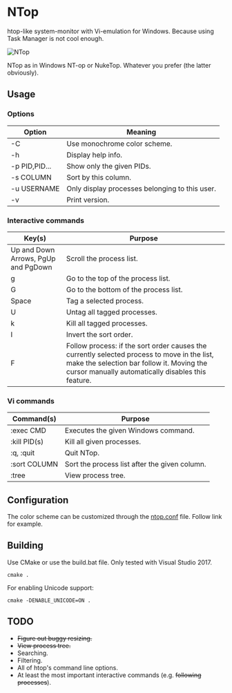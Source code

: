 # NTop
htop-like system-monitor with Vi-emulation for Windows. Because using Task Manager is not cool enough.

![NTop](https://user-images.githubusercontent.com/4589491/28242345-6a8fe79a-69a9-11e7-96d6-b1af9db9309c.png)

NTop as in Windows NT-op or NukeTop. Whatever you prefer (the latter obviously).

## Usage

### Options
| Option		| Meaning		|
| ------------- | ------------- |
| -C			| Use monochrome color scheme.  |
| -h			| Display help info.  |
| -p PID,PID...	| Show only the given PIDs.  |
| -s COLUMN		| Sort by this column.  |
| -u USERNAME	| Only display processes belonging to this user. |
| -v			| Print version.  |

### Interactive commands
| Key(s)		               | Purpose		|
| ------------------------------------ | -------------- |
| Up and Down Arrows, PgUp and PgDown  | Scroll the process list.  |
| g				       | Go to the top of the process list.  |
| G	   			       | Go to the bottom of the process list.  |
| Space				       | Tag a selected process.  |
| U				       | Untag all tagged processes.  |
| k 	   			       | Kill all tagged processes.  |
| I 				       | Invert the sort order.  |
| F 				       | Follow process: if the sort order causes the currently selected process to move in the list, make the selection bar follow it. Moving the cursor manually automatically disables this feature.  |

### Vi commands
| Command(s)		               | Purpose	|
| ------------------------------------ | -------------- |
| :exec CMD                            | Executes the given Windows command.  |
| :kill PID(s)                         | Kill all given processes.  |
| :q, :quit                            | Quit NTop.  |
| :sort COLUMN                         | Sort the process list after the given column.  |
| :tree                                | View process tree.  |

## Configuration
The color scheme can be customized through the [ntop.conf](ntop.conf) file. Follow link for example.

## Building
Use CMake or use the build.bat file. Only tested with Visual Studio 2017.

`cmake .`

For enabling Unicode support:

`cmake -DENABLE_UNICODE=ON .`

## TODO
* ~~Figure out buggy resizing.~~
* ~~View process tree.~~
* Searching.
* Filtering.
* All of htop's command line options.
* At least the most important interactive commands (e.g. ~~following processes~~).
